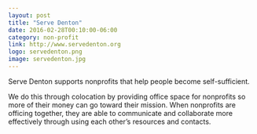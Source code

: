 ```yaml
---
layout: post
title: "Serve Denton"
date: 2016-02-28T00:10:00-06:00
category: non-profit
link: http://www.servedenton.org
logo: servedenton.png
image: servedenton.jpg
---
```

Serve Denton supports nonprofits that help people become self-sufficient.

We do this through colocation by providing office space for nonprofits so more of their money can go toward their mission. When nonprofits are officing together, they are able to communicate and collaborate more effectively through using each other’s resources and contacts.
